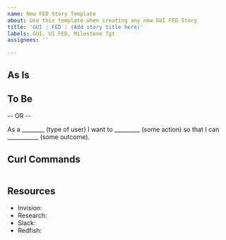 ```yaml
---
name: New FED Story Template
about: Use this template when creating any new GUI FED Story
title: 'GUI : FED : (Add story title here)'
labels: GUI, UI FED, Milestone Tgt
assignees: ''

---
```


## As Is

## To Be

-- OR --

As a ________ (type of user)
I want to _________ (some action)
so that I can ___________ (some outcome).

## Curl Commands
```
```

## Resources
- Invision: 
- Research: 
- Slack:
- Redfish: 
